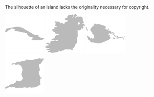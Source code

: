 The silhouette of an island lacks the originality necessary for copyright.

![Cuba](cuba_island.png)
![Ireland](ireland.png)
![Isla de la Juventud](isla_de_la_juventud.png)
![Trinidad](trinidad.png)
